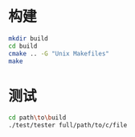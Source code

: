 # 构建
```bash
mkdir build
cd build
cmake .. -G "Unix Makefiles"
make
```

# 测试
```bash
cd path\to\build
./test/tester full/path/to/c/file
```